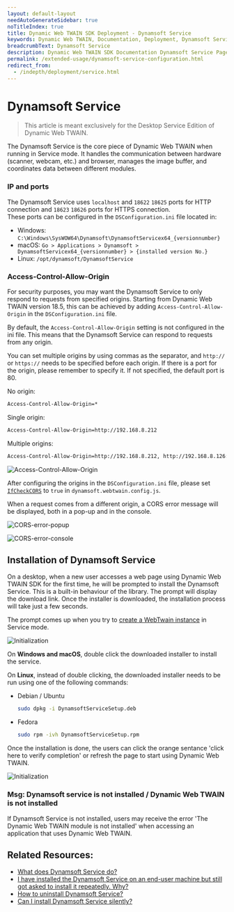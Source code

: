 ```yaml
---
layout: default-layout
needAutoGenerateSidebar: true
noTitleIndex: true
title: Dynamic Web TWAIN SDK Deployment - Dynamsoft Service
keywords: Dynamic Web TWAIN, Documentation, Deployment, Dynamsoft Service
breadcrumbText: Dynamsoft Service
description: Dynamic Web TWAIN SDK Documentation Dynamsoft Service Page
permalink: /extended-usage/dynamsoft-service-configuration.html
redirect_from:
  - /indepth/deployment/service.html
---
```


# Dynamsoft Service

> This article is meant exclusively for the Desktop Service Edition of Dynamic Web TWAIN.

The Dynamsoft Service is the core piece of Dynamic Web TWAIN when running in Service mode. It handles the communication between hardware (scanner, webcam, etc.) and browser, manages the image buffer, and coordinates data between different modules.

### IP and ports

The Dynamsoft Service uses `localhost` and `18622` `18625` ports for HTTP connection and `18623` `18626` ports for HTTPS connection.  
These ports can be configured in the `DSConfiguration.ini` file located in:
  - Windows: `C:\Windows\SysWOW64\Dynamsoft\DynamsoftServicex64_{versionnumber}`
  - macOS: `Go > Applications > Dynamsoft > DynamsoftServicex64_{versionnumber} > {installed version No.}`
  - Linux: `/opt/dynamsoft/DynamsoftService`

### Access-Control-Allow-Origin

For security purposes, you may want the Dynamsoft Service to only respond to requests from specified origins. Starting from Dynamic Web TWAIN version 18.5, this can be achieved by adding `Access-Control-Allow-Origin` in the `DSConfiguration.ini` file.

By default, the `Access-Control-Allow-Origin` setting is not configured in the ini file. This means that the Dynamsoft Service can respond to requests from any origin.

You can set multiple origins by using commas as the separator, and `http://` or `https://` needs to be specified before each origin. If there is a port for the origin, please remember to specify it. If not specified, the default port is 80.

No origin:

```bash
Access-Control-Allow-Origin=*
```

Single origin:

```bash
Access-Control-Allow-Origin=http://192.168.8.212
```

Multiple origins:

```bash
Access-Control-Allow-Origin=http://192.168.8.212, http://192.168.8.126:8033, https://www.dynamsoft.com
```

![Access-Control-Allow-Origin]({{site.assets}}imgs/Access-Control-Allow-Origin.png)

After configuring the origins in the `DSConfiguration.ini` file, please set [`IfCheckCORS`]({{site.info}}api/Dynamsoft_WebTwainEnv.html#ifcheckcors) to `true` in `dynamsoft.webtwain.config.js`. 

When a request comes from a different origin, a CORS error message will be displayed, both in a pop-up and in the console.

  ![CORS-error-popup]({{site.assets}}imgs/CORS-error-popup.png)

  ![CORS-error-console]({{site.assets}}imgs/CORS-error-console.png)

## Installation of Dynamsoft Service

On a desktop, when a new user accesses a web page using Dynamic Web TWAIN SDK for the first time, he will be prompted to install the Dynamsoft Service. This is a built-in behaviour of the library. The prompt will display the download link. Once the installer is downloaded, the installation process will take just a few seconds.

The prompt comes up when you try to [create a WebTwain instance]({{site.indepth}}features/initialize.html#creating-the-webtwain-instance) in Service mode.

![Initialization]({{site.assets}}imgs/Initialization-1.png)

On **Windows and macOS**, double click the downloaded installer to install the service. 

On **Linux**, instead of double clicking, the downloaded installer needs to be run using one of the following commands:

- Debian / Ubuntu

  ```bash 
  sudo dpkg -i DynamsoftServiceSetup.deb
  ```

- Fedora

  ```bash 
  sudo rpm -ivh DynamsoftServiceSetup.rpm
  ```

Once the installation is done, the users can click the orange sentance 'click here to verify completion' or refresh the page to start using Dynamic Web TWAIN.

![Initialization]({{site.assets}}imgs/Initialization-2.png)

### Msg: Dynamsoft service is not installed / Dynamic Web TWAIN is not installed

If Dynamsoft Service is not installed, users may receive the error 'The Dynamic Web TWAIN module is not installed' when accessing an application that uses Dynamic Web TWAIN. 

## Related Resources:

* <a href="{{site.faq}}what-does-dynamsoft-service-do-on-end-user-machine.html" target="_blank">What does Dynamsoft Service do?</a>
* <a href="{{site.faq}}service-prompting-to-install-repeatedly.html" target="_blank">I have installed the Dynamsoft Service on an end-user machine but still got asked to install it repeatedly. Why?</a>
* <a href="{{site.faq}}how-to-uninstall-dynamsoft-service.html" target="_blank">How to uninstall Dynamsoft Service?</a>
* <a href="{{site.faq}}can-i-install-dynamsoft-service-silently.html" target="_blank">Can I install Dynamsoft Service silently?</a>

